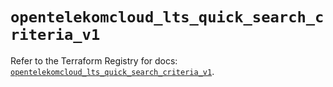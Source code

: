 # `opentelekomcloud_lts_quick_search_criteria_v1`

Refer to the Terraform Registry for docs: [`opentelekomcloud_lts_quick_search_criteria_v1`](https://registry.terraform.io/providers/opentelekomcloud/opentelekomcloud/1.36.48/docs/resources/lts_quick_search_criteria_v1).
